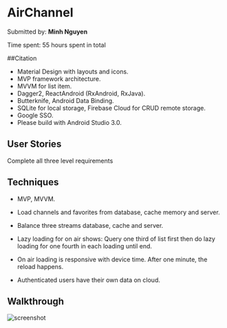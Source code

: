 # AirChannel

Submitted by: **Minh Nguyen**

Time spent: 55 hours spent in total

##Citation
- Material Design with layouts and icons.
- MVP framework architecture.
- MVVM for list item.
- Dagger2, ReactAndroid (RxAndroid, RxJava).
- Butterknife, Android Data Binding.
- SQLite for local storage, Firebase Cloud for CRUD remote storage.
- Google SSO.
- Please build with Android Studio 3.0.

## User Stories
Complete all three level requirements

## Techniques
- MVP, MVVM.

- Load channels and favorites from database, cache memory and server.

- Balance three streams database, cache and server.

- Lazy loading for on air shows: Query one third of list first then do lazy loading for one fourth in each loading until end.

- On air loading is responsive with device time. After one minute, the reload happens.

- Authenticated users have their own data on cloud.

## Walkthrough
  ![screenshot](airchanel.gif)
